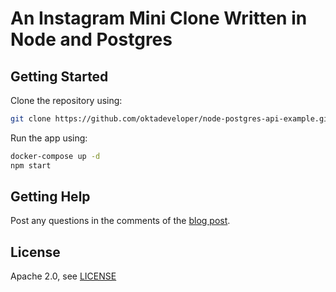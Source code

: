 # An Instagram Mini Clone Written in Node and Postgres

## Getting Started

Clone the repository using:

```sh
git clone https://github.com/oktadeveloper/node-postgres-api-example.git
```

Run the app using:

```sh
docker-compose up -d
npm start
```

## Getting Help

Post any questions in the comments of the [blog post]().

## License

Apache 2.0, see [LICENSE](LICENSE)